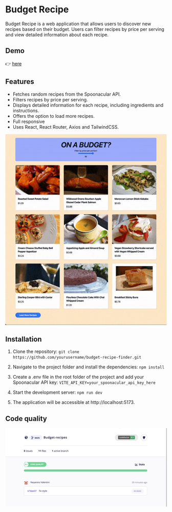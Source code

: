 # Budget Recipe

Budget Recipe is a web application that allows users to discover new recipes based on their budget. Users can filter recipes by price per serving and view detailed information about each recipe.

## Demo

👉 [here](https://budget-recipes.vercel.app/)

## Features

- Fetches random recipes from the Spoonacular API.
- Filters recipes by price per serving.
- Displays detailed information for each recipe, including ingredients and instructions.
- Offers the option to load more recipes.
- Full responsive
- Uses React, React Router, Axios and TailwindCSS.

![animación](/media/recipes.gif)

## Installation

1. Clone the repository: `git clone https://github.com/yourusername/budget-recipe-finder.git`

2. Navigate to the project folder and install the dependencies:
   `npm install`
3. Create a .env file in the root folder of the project and add your Spoonacular API key:
   `VITE_API_KEY=your_spoonacular_api_key_here`

4. Start the development server:
   `npm run dev`
5. The application will be accessible at http://localhost:5173.

## Code quality

![Calidad de código](/media/code_quality.png)
